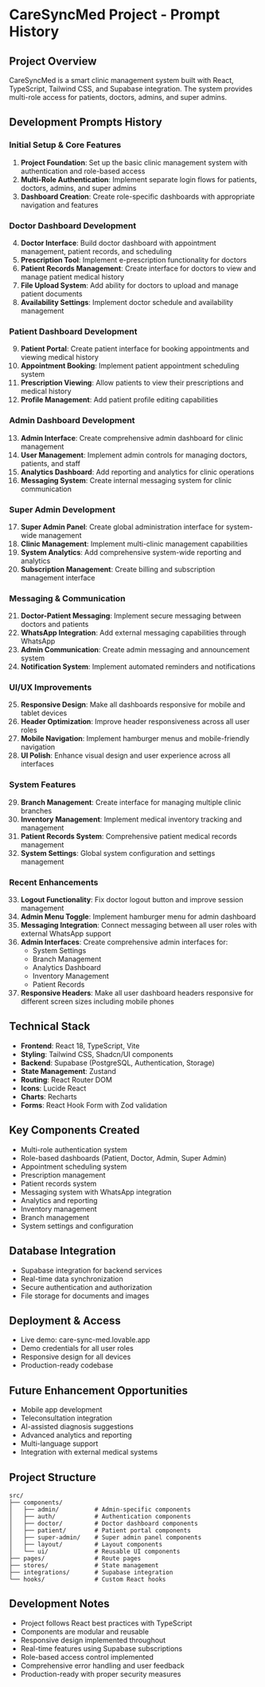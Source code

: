 
# CareSyncMed Project - Prompt History

## Project Overview
CareSyncMed is a smart clinic management system built with React, TypeScript, Tailwind CSS, and Supabase integration. The system provides multi-role access for patients, doctors, admins, and super admins.

## Development Prompts History

### Initial Setup & Core Features
1. **Project Foundation**: Set up the basic clinic management system with authentication and role-based access
2. **Multi-Role Authentication**: Implement separate login flows for patients, doctors, admins, and super admins
3. **Dashboard Creation**: Create role-specific dashboards with appropriate navigation and features

### Doctor Dashboard Development
4. **Doctor Interface**: Build doctor dashboard with appointment management, patient records, and scheduling
5. **Prescription Tool**: Implement e-prescription functionality for doctors
6. **Patient Records Management**: Create interface for doctors to view and manage patient medical history
7. **File Upload System**: Add ability for doctors to upload and manage patient documents
8. **Availability Settings**: Implement doctor schedule and availability management

### Patient Dashboard Development
9. **Patient Portal**: Create patient interface for booking appointments and viewing medical history
10. **Appointment Booking**: Implement patient appointment scheduling system
11. **Prescription Viewing**: Allow patients to view their prescriptions and medical history
12. **Profile Management**: Add patient profile editing capabilities

### Admin Dashboard Development
13. **Admin Interface**: Create comprehensive admin dashboard for clinic management
14. **User Management**: Implement admin controls for managing doctors, patients, and staff
15. **Analytics Dashboard**: Add reporting and analytics for clinic operations
16. **Messaging System**: Create internal messaging system for clinic communication

### Super Admin Development
17. **Super Admin Panel**: Create global administration interface for system-wide management
18. **Clinic Management**: Implement multi-clinic management capabilities
19. **System Analytics**: Add comprehensive system-wide reporting and analytics
20. **Subscription Management**: Create billing and subscription management interface

### Messaging & Communication
21. **Doctor-Patient Messaging**: Implement secure messaging between doctors and patients
22. **WhatsApp Integration**: Add external messaging capabilities through WhatsApp
23. **Admin Communication**: Create admin messaging and announcement system
24. **Notification System**: Implement automated reminders and notifications

### UI/UX Improvements
25. **Responsive Design**: Make all dashboards responsive for mobile and tablet devices
26. **Header Optimization**: Improve header responsiveness across all user roles
27. **Mobile Navigation**: Implement hamburger menus and mobile-friendly navigation
28. **UI Polish**: Enhance visual design and user experience across all interfaces

### System Features
29. **Branch Management**: Create interface for managing multiple clinic branches
30. **Inventory Management**: Implement medical inventory tracking and management
31. **Patient Records System**: Comprehensive patient medical records management
32. **System Settings**: Global system configuration and settings management

### Recent Enhancements
33. **Logout Functionality**: Fix doctor logout button and improve session management
34. **Admin Menu Toggle**: Implement hamburger menu for admin dashboard
35. **Messaging Integration**: Connect messaging between all user roles with external WhatsApp support
36. **Admin Interfaces**: Create comprehensive admin interfaces for:
    - System Settings
    - Branch Management  
    - Analytics Dashboard
    - Inventory Management
    - Patient Records
37. **Responsive Headers**: Make all user dashboard headers responsive for different screen sizes including mobile phones

## Technical Stack
- **Frontend**: React 18, TypeScript, Vite
- **Styling**: Tailwind CSS, Shadcn/UI components
- **Backend**: Supabase (PostgreSQL, Authentication, Storage)
- **State Management**: Zustand
- **Routing**: React Router DOM
- **Icons**: Lucide React
- **Charts**: Recharts
- **Forms**: React Hook Form with Zod validation

## Key Components Created
- Multi-role authentication system
- Role-based dashboards (Patient, Doctor, Admin, Super Admin)
- Appointment scheduling system
- Prescription management
- Patient records system
- Messaging system with WhatsApp integration
- Analytics and reporting
- Inventory management
- Branch management
- System settings and configuration

## Database Integration
- Supabase integration for backend services
- Real-time data synchronization
- Secure authentication and authorization
- File storage for documents and images

## Deployment & Access
- Live demo: care-sync-med.lovable.app
- Demo credentials for all user roles
- Responsive design for all devices
- Production-ready codebase

## Future Enhancement Opportunities
- Mobile app development
- Teleconsultation integration
- AI-assisted diagnosis suggestions
- Advanced analytics and reporting
- Multi-language support
- Integration with external medical systems

## Project Structure
```
src/
├── components/
│   ├── admin/          # Admin-specific components
│   ├── auth/           # Authentication components
│   ├── doctor/         # Doctor dashboard components
│   ├── patient/        # Patient portal components
│   ├── super-admin/    # Super admin panel components
│   ├── layout/         # Layout components
│   └── ui/             # Reusable UI components
├── pages/              # Route pages
├── stores/             # State management
├── integrations/       # Supabase integration
└── hooks/              # Custom React hooks
```

## Development Notes
- Project follows React best practices with TypeScript
- Components are modular and reusable
- Responsive design implemented throughout
- Real-time features using Supabase subscriptions
- Role-based access control implemented
- Comprehensive error handling and user feedback
- Production-ready with proper security measures
